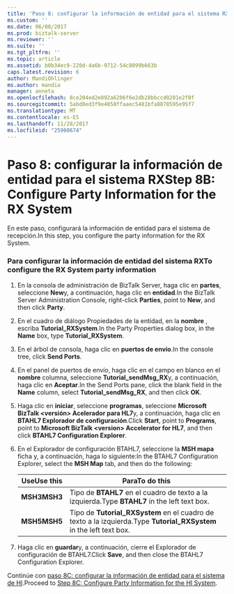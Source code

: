 ```yaml
---
title: 'Paso 8: configurar la información de entidad para el sistema RX | Documentos de Microsoft'
ms.custom: ''
ms.date: 06/08/2017
ms.prod: biztalk-server
ms.reviewer: ''
ms.suite: ''
ms.tgt_pltfrm: ''
ms.topic: article
ms.assetid: b0b34ec9-220d-4a6b-9712-54c8099b663b
caps.latest.revision: 6
author: MandiOhlinger
ms.author: mandia
manager: anneta
ms.openlocfilehash: 8ce204ed2e892a6206f6e2db28bbccd0201e2f0f
ms.sourcegitcommit: 5abd0ed3f9e4858ffaaec5481bfa8878595e95f7
ms.translationtype: MT
ms.contentlocale: es-ES
ms.lasthandoff: 11/28/2017
ms.locfileid: "25960674"
---
```

# <a name="step-8b-configure-party-information-for-the-rx-system"></a><span data-ttu-id="ce94a-102">Paso 8: configurar la información de entidad para el sistema RX</span><span class="sxs-lookup"><span data-stu-id="ce94a-102">Step 8B: Configure Party Information for the RX System</span></span>
<span data-ttu-id="ce94a-103">En este paso, configurará la información de entidad para el sistema de recepción.</span><span class="sxs-lookup"><span data-stu-id="ce94a-103">In this step, you configure the party information for the RX System.</span></span>  
  
### <a name="to-configure-the-rx-system-party-information"></a><span data-ttu-id="ce94a-104">Para configurar la información de entidad del sistema RX</span><span class="sxs-lookup"><span data-stu-id="ce94a-104">To configure the RX System party information</span></span>  
  
1.  <span data-ttu-id="ce94a-105">En la consola de administración de BizTalk Server, haga clic en **partes**, seleccione **New**y, a continuación, haga clic en **entidad**.</span><span class="sxs-lookup"><span data-stu-id="ce94a-105">In the BizTalk Server Administration Console, right-click **Parties**, point to **New**, and then click **Party**.</span></span>  
  
2.  <span data-ttu-id="ce94a-106">En el cuadro de diálogo Propiedades de la entidad, en la **nombre** , escriba **Tutorial_RXSystem**.</span><span class="sxs-lookup"><span data-stu-id="ce94a-106">In the Party Properties dialog box, in the **Name** box, type **Tutorial_RXSystem**.</span></span>  
  
3.  <span data-ttu-id="ce94a-107">En el árbol de consola, haga clic en **puertos de envío**.</span><span class="sxs-lookup"><span data-stu-id="ce94a-107">In the console tree, click **Send Ports**.</span></span>  
  
4.  <span data-ttu-id="ce94a-108">En el panel de puertos de envío, haga clic en el campo en blanco en el **nombre** columna, seleccione **Tutorial_sendMsg_RX**y, a continuación, haga clic en **Aceptar**.</span><span class="sxs-lookup"><span data-stu-id="ce94a-108">In the Send Ports pane, click the blank field in the **Name** column, select **Tutorial_sendMsg_RX**, and then click **OK**.</span></span>  
  
5.  <span data-ttu-id="ce94a-109">Haga clic en **iniciar**, seleccione **programas**, seleccione **Microsoft BizTalk \<versión\> Acelerador para HL7**y, a continuación, haga clic en  **BTAHL7 Explorador de configuración**.</span><span class="sxs-lookup"><span data-stu-id="ce94a-109">Click **Start**, point to **Programs**, point to **Microsoft BizTalk \<version\> Accelerator for HL7**, and then click **BTAHL7 Configuration Explorer**.</span></span>  
  
6.  <span data-ttu-id="ce94a-110">En el Explorador de configuración BTAHL7, seleccione la **MSH mapa** ficha y, a continuación, haga lo siguiente:</span><span class="sxs-lookup"><span data-stu-id="ce94a-110">In the BTAHL7 Configuration Explorer, select the **MSH Map** tab, and then do the following:</span></span>  
  
    |<span data-ttu-id="ce94a-111">Use</span><span class="sxs-lookup"><span data-stu-id="ce94a-111">Use this</span></span>|<span data-ttu-id="ce94a-112">Para</span><span class="sxs-lookup"><span data-stu-id="ce94a-112">To do this</span></span>|  
    |--------------|----------------|  
    |<span data-ttu-id="ce94a-113">**MSH3**</span><span class="sxs-lookup"><span data-stu-id="ce94a-113">**MSH3**</span></span>|<span data-ttu-id="ce94a-114">Tipo de **BTAHL7** en el cuadro de texto a la izquierda.</span><span class="sxs-lookup"><span data-stu-id="ce94a-114">Type **BTAHL7** in the left text box.</span></span>|  
    |<span data-ttu-id="ce94a-115">**MSH5**</span><span class="sxs-lookup"><span data-stu-id="ce94a-115">**MSH5**</span></span>|<span data-ttu-id="ce94a-116">Tipo de **Tutorial_RXSystem** en el cuadro de texto a la izquierda.</span><span class="sxs-lookup"><span data-stu-id="ce94a-116">Type **Tutorial_RXSystem** in the left text box.</span></span>|  
  
7.  <span data-ttu-id="ce94a-117">Haga clic en **guardar**y, a continuación, cierre el Explorador de configuración de BTAHL7.</span><span class="sxs-lookup"><span data-stu-id="ce94a-117">Click **Save**, and then close the BTAHL7 Configuration Explorer.</span></span>  
  
 <span data-ttu-id="ce94a-118">Continúe con [paso 8C: configurar la información de entidad para el sistema de HI](../../adapters-and-accelerators/accelerator-hl7/step-8c-configure-party-information-for-the-hi-system.md).</span><span class="sxs-lookup"><span data-stu-id="ce94a-118">Proceed to [Step 8C: Configure Party Information for the HI System](../../adapters-and-accelerators/accelerator-hl7/step-8c-configure-party-information-for-the-hi-system.md).</span></span>